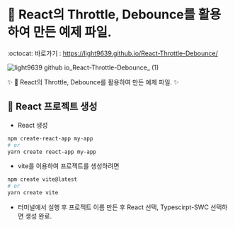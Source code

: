 # 💫 React의 Throttle, Debounce를 활용하여 만든 예제 파일.
:octocat: 바로가기 : https://light9639.github.io/React-Throttle-Debounce/

![light9639 github io_React-Throttle-Debounce_ (1)](https://user-images.githubusercontent.com/95972251/217757133-c713d999-46d5-4011-8898-9697892ee336.png)

:sparkles: 💫 React의 Throttle, Debounce를 활용하여 만든 예제 파일. :sparkles:
## :tada: React 프로젝트 생성
- React 생성
```bash
npm create-react-app my-app
# or
yarn create react-app my-app
```

- vite를 이용하여 프로젝트를 생성하려면
```bash
npm create vite@latest
# or
yarn create vite
```
- 터미널에서 실행 후 프로젝트 이름 만든 후 React 선택, Typescirpt-SWC 선택하면 생성 완료.

